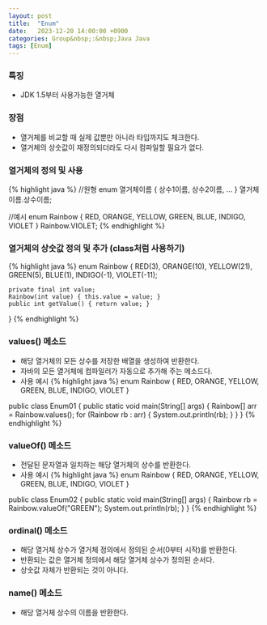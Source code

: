 ```yaml
---
layout: post
title:  "Enum"
date:   2023-12-20 14:00:00 +0900
categories: Group&nbsp;:&nbsp;Java Java
tags: [Enum]
---
```


### 특징

- JDK 1.5부터 사용가능한 열거체

### 장점

- 열거체를 비교할 때 실제 값뿐만 아니라 타입까지도 체크한다.
- 열거체의 상숫값이 재정의되더라도 다시 컴파일할 필요가 없다.

### 열거체의 정의 및 사용

{% highlight java %}
//원형
enum 열거체이름 { 상수1이름, 상수2이름, ... }
열거체이름.상수이름;

//예시
enum Rainbow { RED, ORANGE, YELLOW, GREEN, BLUE, INDIGO, VIOLET }
Rainbow.VIOLET;
{% endhighlight %}

### 열거체의 상숫값 정의 및 추가 (class처럼 사용하기)

{% highlight java %}
enum Rainbow {
    RED(3), ORANGE(10), YELLOW(21), GREEN(5), BLUE(1), INDIGO(-1), VIOLET(-11);

    private final int value;
    Rainbow(int value) { this.value = value; }
    public int getValue() { return value; }
}
{% endhighlight %}

### values() 메소드

- 해당 열거체의 모든 상수를 저장한 배열을 생성하여 반환한다.
- 자바의 모든 열거체에 컴파일러가 자동으로 추가해 주는 메소드다.
- 사용 예시
{% highlight java %}
enum Rainbow { RED, ORANGE, YELLOW, GREEN, BLUE, INDIGO, VIOLET }

public class Enum01 {
    public static void main(String[] args) {
        Rainbow[] arr = Rainbow.values();
        for (Rainbow rb : arr) {
            System.out.println(rb);
        }
    }
}
{% endhighlight %}

### valueOf() 메소드

- 전달된 문자열과 일치하는 해당 열거체의 상수를 반환한다.
- 사용 예시
{% highlight java %}
enum Rainbow { RED, ORANGE, YELLOW, GREEN, BLUE, INDIGO, VIOLET }

public class Enum02 {
    public static void main(String[] args) {
        Rainbow rb = Rainbow.valueOf("GREEN");
        System.out.println(rb);
    }
}
{% endhighlight %}

### ordinal() 메소드

- 해당 열거체 상수가 열거체 정의에서 정의된 순서(0부터 시작)를 반환한다.
- 반환되는 값은 열거체 정의에서 해당 열거체 상수가 정의된 순서다.
- 상숫값 자체가 반환되는 것이 아니다.

### name() 메소드

- 해당 열거체 상수의 이름을 반환한다.